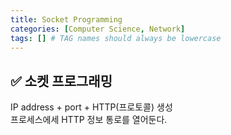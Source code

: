 ```yaml
---
title: Socket Programming
categories: [Computer Science, Network]
tags: [] # TAG names should always be lowercase
---
```


## ✅ 소켓 프로그래밍

IP address + port + HTTP(프로토콜) 생성 <br>
프로세스에세 HTTP 정보 통로를 열어둔다. <br>
